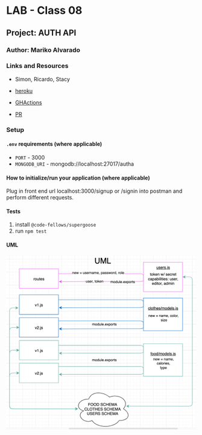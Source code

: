 # LAB - Class 08

## Project: AUTH API

### Author: Mariko Alvarado

### Links and Resources
-  Simon, Ricardo, Stacy

- [heroku](http://mariko-auth-api.herokuapp.com/)
- [GHActions](https://github.com/Mariko-401-AdvancedJs/auth-api/actions)
- [PR](https://github.com/Mariko-401-AdvancedJs/auth-api/pulls?q=is%3Apr+is%3Aclosed)



### Setup

#### `.env` requirements (where applicable)


- `PORT` - 3000
- `MONGODB_URI` - mongodb://localhost:27017/autha


#### How to initialize/run your application (where applicable)

Plug in front end url localhost:3000/signup or /signin into postman and perform different requests.


#### Tests

1. install `@code-fellows/supergoose`
2. run `npm test` 

#### UML

![uml](uml.png)